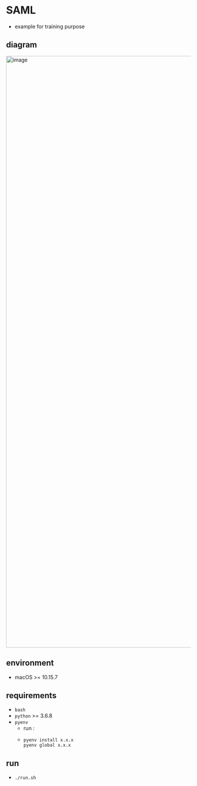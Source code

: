 # SAML

- example for training purpose

## diagram

<img width="1614" alt="image" src="https://github.com/moegidine/saml/assets/36278347/f4e822fe-4883-466d-b230-11c68e3acdad">

## environment

- macOS >= 10.15.7

## requirements

- `bash`
- `python` >= 3.6.8
- `pyenv`
   - run :
   - ```
     pyenv install x.x.x
     pyenv global x.x.x
     ```

## run

- `./run.sh` 

